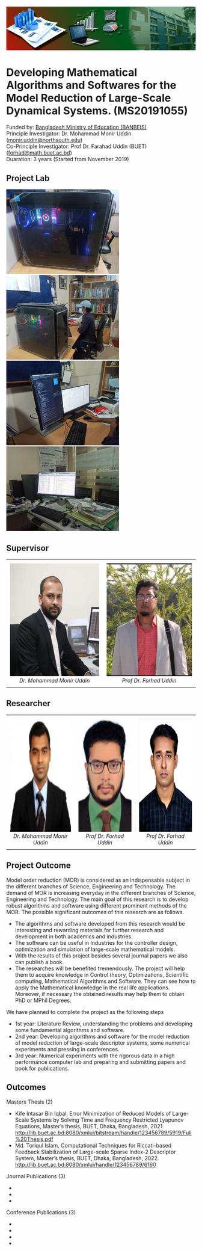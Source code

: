 ![Image 1](https://github.com/uddinmonir/BANBEIS_PROJECT/blob/main/pic/Banner_2-1-pmyoyhkz90l427foormznbvxuvr54ur77azh04cuc8.jpg)
# Developing Mathematical Algorithms and Softwares for the Model Reduction of Large-Scale Dynamical Systems. (MS20191055) 
Funded by: <a href="http://www.banbeis.gov.bd/">Bangladesh Ministry of Education (BANBEIS)</a> </br>
Principle Investigator: Dr. Mohammad Monir Uddin (monir.uddin@northsouth.edu)</br>
Co-Principle Investigator: Prof Dr. Farahad Uddin (BUET) (forhad@math.buet.ac.bd)</br>
Duaration: 3 years (Started from November 2019)</br>

## Project Lab
<p float="left">
  <img src="https://github.com/uddinmonir/BANBEIS_PROJECT/blob/main/pic/IMG_20211127_131005-scaled.jpg" width="300"/> 
  <img src="https://github.com/uddinmonir/BANBEIS_PROJECT/blob/main/pic/IMG_20211127_142616-scaled.jpg" width="300"/>
  <img src="https://github.com/uddinmonir/BANBEIS_PROJECT/blob/main/pic/IMG_20211127_142633-scaled.jpg" width="300"/>
  <img src="https://github.com/uddinmonir/BANBEIS_PROJECT/blob/main/pic/IMG_20211127_142755-scaled.jpg" width="300"/>
</p>

## Supervisor
<table style="border-collapse: collapse; border: none;">
  <tr>
    <td style="text-align: center; padding: 10px;">
      <img src="https://github.com/uddinmonir/BANBEIS_PROJECT/blob/main/pic/monir-298x300.jpg" alt="Image 1" width="300" height="300">
      <br>
      <span style="font-style: italic; font-size: 14px;">Dr. Mohammad Monir Uddin</span>
    </td>
    <td style="text-align: center; padding: 10px;">
      <img src="https://github.com/uddinmonir/BANBEIS_PROJECT/blob/main/pic/received_1059719594818245.jpeg" alt="Image 2" width="300" height="300">
      <br>
      <span style="font-style: italic; font-size: 14px;">Prof Dr. Forhad Uddin</span>
    </td>
  </tr>
</table>

## Researcher
<table style="border-collapse: collapse; border: none;">
  <tr>
    <td style="text-align: center; padding: 10px;">
      <img src="https://github.com/uddinmonir/BANBEIS_PROJECT/blob/main/pic/1660824342_01711132272-150x150.jpg" alt="Image 1" width="300" height="300">
      <br>
      <span style="font-style: italic; font-size: 14px;">Dr. Mohammad Monir Uddin</span>
    </td>
    <td style="text-align: center; padding: 10px;">
      <img src="https://github.com/uddinmonir/BANBEIS_PROJECT/blob/main/pic/1-s2.0-S1877750321001472-fx4.jpg" alt="Image 2" width="300" height="300">
      <br>
      <span style="font-style: italic; font-size: 14px;">Prof Dr. Forhad Uddin</span>
    </td>
    <td style="text-align: center; padding: 10px;">
      <img src="https://github.com/uddinmonir/BANBEIS_PROJECT/blob/main/pic/Tanzim.jpg" alt="Image 2" width="300" height="300">
      <br>
      <span style="font-style: italic; font-size: 14px;">Prof Dr. Forhad Uddin</span>
    </td>
  </tr>
</table>

## Project Outcome
Model order reduction (MOR) is considered as an indispensable subject in the different branches of Science, Engineering and Technology. The demand of MOR is increasing everyday in the different branches of Science, Engineering and Technology. The main goal of this research is to develop robust algorithms and software using different prominent methods of the MOR. The possible significant outcomes of this research are as follows.
<ul>
  <li>The algorithms and software developed from this research would be interesting and rewarding materials for further research and development in both academics and industries.</li>
  <li>The software can be useful in Industries for the controller design, optimization and simulation of large-scale mathematical models.</li>
  <li>With the results of this project besides several journal papers we also can publish a book.</li>
  <li>The researches will be benefited tremendously. The project will help them to acquire knowledge in Control theory, Optimizations, Scientific computing, Mathematical Algorithms and Software. They can see how to apply the Mathematical knowledge in the real life applications. Moreover, if necessary the obtained results may help them to obtain PhD or MPhil Degrees.</li>
</ul>

We have planned to complete the project as the following steps
<ul>
  <li>1st year: Literature Review, understanding the problems and developing some fundamental algorithms and software.</li>
  <li>2nd year: Developing algorithms and software for the model reduction of model reduction of large-scale descriptor systems, some numerical experiments and pressing in conferences.</li>
  <li>3rd year: Numerical experiments with the rigorous data in a high performance computer lab and preparing and submitting papers and book for publications.</li>
</ul>

## Outcomes
Masters Thesis (2)
<ul>
  <li>Kife Intasar Bin Iqbal, Error Minimization of Reduced
Models of Large-Scale Systems by Solving Time and
Frequency Restricted Lyapunov Equations, Master’s
thesis, BUET, Dhaka, Bangladesh, 2021. <a href="http://lib.buet.ac.bd:8080/xmlui/bitstream/handle/123456789/5919/Full%20Thesis.pdf">http://lib.buet.ac.bd:8080/xmlui/bitstream/handle/123456789/5919/Full%20Thesis.pdf</a></li>
  <li>Md. Toriqul Islam, Computational Techniques for
Riccati-based Feedback Stabilization of Large-scale
Sparse Index-2 Descriptor System, Master’s thesis,
BUET, Dhaka, Bangladesh, 2022. <a href="http://lib.buet.ac.bd:8080/xmlui/handle/123456789/6160">http://lib.buet.ac.bd:8080/xmlui/handle/123456789/6160</a></li>
</ul>

Journal Publications (3)
<ul>
  <li></li>
  <li></li>
  <li></li>
</ul>

Conference Publications (3)
<ul>
  <li></li>
  <li></li>
  <li></li>
  <li></li>
</ul>


